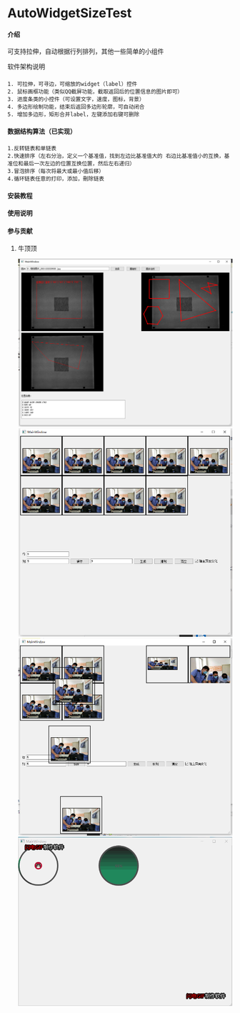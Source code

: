 # AutoWidgetSizeTest

#### 介绍
可支持拉伸，自动根据行列排列，其他一些简单的小组件

软件架构说明

####
    1. 可拉伸，可寻边，可缩放的widget（label）控件
    2. 鼠标画框功能（类似QQ截屏功能，截取返回后的位置信息的图片即可）
    3. 进度条类的小控件（可设置文字，速度，图标，背景）
    4. 多边形绘制功能，结束后返回多边形轮廓，可自动闭合
    5. 增加多边形，矩形合并label，左键添加右键可删除
####
#### 数据结构算法（已实现）
####
    1.反转链表和单链表
    2.快速排序（左右分治，定义一个基准值，找到左边比基准值大的 右边比基准值小的互换，基准位和最后一次左边的位置互换位置，然后左右递归）
    3.冒泡排序（每次将最大或最小值后移）
    4.循环链表任意的打印，添加，刪除链表
####
#### 安装教程



#### 使用说明



#### 参与贡献

1.  牛顶顶

    ![输入图片说明](image/merge.png)
    ![输入图片说明](image/autosize1.png)
    ![输入图片说明](image/autosize2.png)
    ![输入图片说明](image/test.gif)

